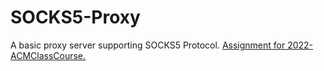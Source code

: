 # SOCKS5-Proxy
A basic proxy server supporting SOCKS5 Protocol. [Assignment for 2022-ACMClassCourse.](https://github.com/ACMClassCourse-2022/ppca-networking)
